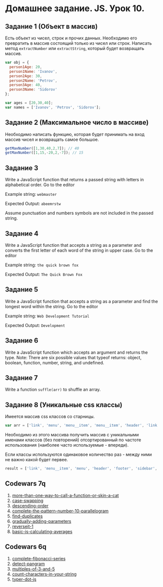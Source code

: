 # Домашнее задание. JS. Урок 10.

## Задание 1 (Объект в массив)

Есть объект из чисел, строк и прочих данных. Необходимо его превратить в массив состоящий только из чисел или строк.
Написать метод `extractNumber` или `extractString`, который будет возвращать массив.

```js
var obj = {
  person1Age: 20,
  person1Name: 'Ivanov',
  person2Age: 30,
  person2Name: 'Petrov',
  person3Age: 40,
  person3Name: 'Sidorov'
};

var ages = [20,30,40];
var names = ['Ivanov', 'Petrov', 'Sidorov'];
```

## Задание 2 (Максимальное число в массиве)
Необходимо написать функцию, которая будет принимать на вход массив чисел и возвращать самое большое.

```js
getMaxNumber([1,30,40,2,7]); // 40
getMaxNumber([1,15,-20,2,-7]); // 15
```

## Задание 3
Write a JavaScript function that returns a passed string with letters in alphabetical order. Go to the editor

Example string: `webmaster` 

Expected Output: `abeemrstw`

Assume punctuation and numbers symbols are not included in the passed string.

## Задание 4
Write a JavaScript function that accepts a string as a parameter and converts the first letter of each word of the string in upper case. Go to the editor

Example string: `the quick brown fox` 

Expected Output: `The Quick Brown Fox`

## Задание 5
Write a JavaScript function that accepts a string as a parameter and find the longest word within the string. Go to the editor

Example string: `Web Development Tutorial` 

Expected Output: `Development`

## Задание 6
Write a JavaScript function which accepts an argument and returns the type.
Note: There are six possible values that typeof returns: object, boolean, function, number, string, and undefined.

## Задание 7
Write a function `suffle(arr)` to shuffle an array. 
 
## Задание 8 (Уникальные css классы)
Имеется массив css классов со старницы.
 
```js
var arr = ['link', 'menu', 'menu__item', 'menu__item', 'header', 'link', 'footer', 'sidebar', 'link' ... ];
```

Необходимо из этого массива получить массив с уникальными именами классов (без повторений) отсортированный по частоте использования 
(наиболее часто используемые - впереди).

Если классы используются одинаковое количество раз - между ними не важно какой будет первее. 

```js
result = ['link', 'menu__item', 'menu', 'header', 'footer', 'sidebar', ... ];
``` 

## Codewars 7q

1. [more-than-one-way-to-call-a-function-or-skin-a-cat](http://www.codewars.com/kata/more-than-one-way-to-call-a-function-or-skin-a-cat)
2. [case-swapping](http://www.codewars.com/kata/case-swapping)
3. [descending-order](http://www.codewars.com/kata/descending-order)
4. [complete-the-pattern-number-10-parallelogram](http://www.codewars.com/kata/complete-the-pattern-number-10-parallelogram)
5. [find-duplicates](http://www.codewars.com/kata/find-duplicates)
6. [gradually-adding-parameters](http://www.codewars.com/kata/gradually-adding-parameters)
7. [reverseit-1](http://www.codewars.com/kata/reverseit-1)
8. [basic-js-calculating-averages](http://www.codewars.com/kata/basic-js-calculating-averages)

## Codewars 6q

1. [complete-fibonacci-series](http://www.codewars.com/kata/complete-fibonacci-series)
2. [detect-pangram](http://www.codewars.com/kata/detect-pangram)
3. [multiples-of-3-and-5](http://www.codewars.com/kata/multiples-of-3-and-5)
4. [count-characters-in-your-string](http://www.codewars.com/kata/count-characters-in-your-string)
5. [typer-dot-js](http://www.codewars.com/kata/typer-dot-js)